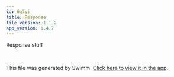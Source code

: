 ```yaml
---
id: 6g7yj
title: Response
file_version: 1.1.2
app_version: 1.4.7
---
```


Response stuff

<br/>

This file was generated by Swimm. [Click here to view it in the app](/repos/Z2l0aHViJTNBJTNBaW52ZW50aW8lM0ElM0F2dmVsYw==/docs/6g7yj).
